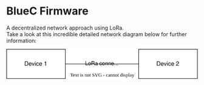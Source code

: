 # BlueC Firmware

A decentralized network approach using LoRa. <br />
Take a look at this incredible detailed network diagram below for further information:

<div align="center">
    <img align="center" src="assets/super-detailed-network-diagram.svg?raw=true" width="800" />
</div>